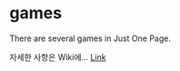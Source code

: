 # games
There are several games in Just One Page.

자세한 사항은 Wiki에... [Link](https://github.com/qeads2/games/wiki)
